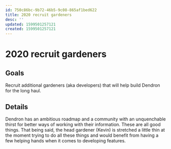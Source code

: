 ```yaml
---
id: 750c86bc-9b72-46b5-9c08-865af1bed622
title: 2020 recruit gardeners
desc: ''
updated: 1599501257121
created: 1599501257121
---
```

# 2020 recruit gardeners

## Goals

Recruit additional gardeners (aka developers) that will help build Dendron for the long haul. 

## Details

Dendron has an ambitious roadmap and a community with an unquenchable thirst for better ways of working with their information. These are all good things. That being said, the head gardener (Kevin) is stretched a little thin at the moment trying to do all these things and would benefit from having a few helping hands when it comes to developing features. 
